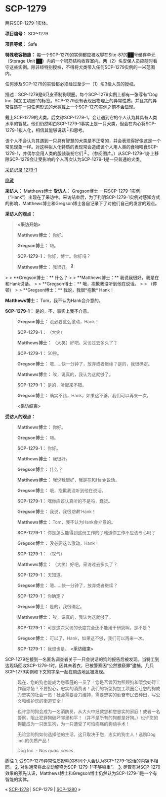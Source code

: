 # SCP-1279
                        




两只SCP-1279-1实体。



**项目编号：** SCP-1279

**项目等级：** Safe

**特殊收容措施：** 每一个SCP-1279的实例都应被收容在Site-87的██号储存单元（Storage Unit ██）内的一个钢筋结构收容室内。两（2）名安保人员应随时看守这些实例。除非经特别授权，不得将犬类带入任何SCP-1279实例的一米范围内。

任何涉及SCP-1279的实验都必须经过至少一（1）名3级人员的授权。

描述：SCP-1279是6只皮革制狗项圈。每个SCP-1279实例上都有一张写有“Dog Inc. 狗加工项圈”的标签。SCP-1279没有表现出物理上的异常性质，并且其的异常性质在一只任何形式的犬类戴上一个SCP-1279实例之前不会显现。

戴上SCP-1279的犬类，后文称SCP-1279-1，会让遇到它的个人认为其具有人类水平的智慧。他们仍然明白SCP-1279-1事实上是一只犬类，但会在内心将SCP-1279-1拟人化，相信其能够说话<sup class='footnoteref'>
 <a shape='rect' class='footnoteref' id='footnoteref-1' href='javascript:;' onclick='WIKIDOT.page.utils.scrollToReference(&apos;footnote-1&apos;)'>1</a>
</sup>和思考。

该个人不会认为其遇到一只具有智慧的犬类是不正常的，并会表现得好像这是一个常见现象一样。对这种拟人化特质的表现常会造成该个人用人类的食物喂食SCP-1279-1，并偶尔会用人类的服装装扮它们<sup class='footnoteref'>
 <a shape='rect' class='footnoteref' id='footnoteref-2' href='javascript:;' onclick='WIKIDOT.page.utils.scrollToReference(&apos;footnote-2&apos;)'>2</a>
</sup>。（参阅图片。）从SCP-1279-1身上移除SCP-1279会让受影响的个人再次认为SCP-1279-1是一只普通的犬类。


<a shape='rect' class='collapsible-block-link' href='javascript:;'>&#37319;&#35775;&#35760;&#24405;&#160;1279-1</a>

<a shape='rect' class='collapsible-block-link' href='javascript:;'>&#38544;&#34255;</a>

**采访人：** Matthews博士
**受访人：** Gregson博士
一只SCP-1279-1实例（“Hank”）出现在了采访中。采访结束后，为了判明SCP-1279-1实例对感知方式的影响，Matthews博士和Gregson博士各自记录下了对他们自己的发言的观点。

**采访人的观点：** 


> **<采访开始>** 
> 
> **Matthews博士：** 你好。
> 
> **Gregson博士：** 嗨。
> 
> **SCP-1279-1：** 你好，博士。你好吗？
> 
> **Matthews博士：** 我很好。<sup class='footnoteref'>
 <a shape='rect' class='footnoteref' id='footnoteref-3' href='javascript:;' onclick='WIKIDOT.page.utils.scrollToReference(&apos;footnote-3&apos;)'>3</a>
</sup>
> 
> **Gregson博士：** 什么？
> 
> **Matthews博士：** 我说我很好，我是在和Hank说话。
> 
> **Gregson博士：** 哦，抱歉我没听到他在说话。
> 
> （停顿）
> 
> **Gregson博士：** 我说，我很*抱歉* Hank！

**Matthews博士：** Tom，我不认为Hank会介意的。

**SCP-1279-1：** 是的，不，事实上我不介意。
> 
> **Gregson博士：** 没必要这么激动，Hank！
> 
> **SCP-1279-1：** （大笑）
> 
> **Matthews博士：** （大笑）好吧。采访过去多久了？
> 
> **SCP-1279-1：** 50秒。
> 
> **Gregson博士：** 嗯……快一分钟了，放弃或者继续？是的，我很确定。
> 
> **Matthews博士：** 唉，说真的，我认为这就够了。
> 
> **SCP-1279-1：** 是的，听起来不错。
> 
> **Gregson博士：** 确实不错，Hank，如果这不够，我们可以再来一次。
> 
> **<采访结束>** 
> 

**受访人的观点：** 


> **Matthews博士：** 你好。
> 
> **Gregson博士：** 嗨。
> 
> **SCP-1279-1：** 你好。
> 
> **Matthews博士：** 我很好。
> 
> **Gregson博士：** 什么？
> 
> **Matthews博士：** 我说我很好，我是在和Hank说话。
> 
> **Gregson博士：** 哦，抱歉我没听到他在说话。
> 
> **SCP-1279-1：** 嘿你应该认真听的不是吗，蠢货。
> 
> **Gregson博士：** 我说，我很*抱歉* Hank！
> 
> **Matthews博士：** Tom，我不认为Hank会介意的。
> 
> **SCP-1279-1：** 你是怎么能得到这份工作的？难道你工作不应该专心吗？
> 
> **Gregson博士：** 没必要这么激动，Hank！
> 
> **SCP-1279-1：** （叹气）
> 
> **Matthews博士：** （大笑）好吧。采访过去多久了？
> 
> **SCP-1279-1：** 天知道。
> 
> **Gregson博士：** 嗯……快一分钟了，放弃或者继续？
> 
> **SCP-1279-1：** 你确定？
> 
> **Gregson博士：** 是的，我很确定。
> 
> **Matthews博士：** 唉，说真的，我认为这就够了。
> 
> **SCP-1279-1：** 可是这次采访的长度完全还不能用于研究啊，是不是？
> 
> **Gregson博士：** 可以了，Hank，如果这不够，我们可以再来一次。
> 
> **SCP-1279-1：** 我想也是。
**<采访结束>** 
> 




SCP-1279在接到一名匿名调查者关于一只会说话的狗的报告后被发现。当特工到达现场回收SCP-1279-1时，因其未着衣，已被警察因“公然猥亵罪”逮捕。几只SCP-1279实例和下文的字条一起在周边地区被发现。


> 现在，您的狗也能成为您家庭的一员了！您是否曾因为照顾狗和喂食妨碍工作而烦恼？不要担心，忠实的消费者！我们的新型狗加工项圈会让您的狗成为忠实的社会一员！社会需要合力维持，需要忠实的勤奋市民去种田，写公文和维护您的街道安全！
> 
> 也许您的狗会成为一名消防员，从大火中拯救您和您忠实的家庭！或者一名警察，阻止犯罪狗破坏邻里和平！（并不是所有的狗都是好狗。）也许您的狗能成为一只医生狗，为一只遭受了可怕病痛的狗动手术！
> 
> 无论您的狗如何选择他的生活，这只取决于您，忠实的狗主人！选购Dog Inc.的优质产品！
> 
> Dog Inc. - *Nos quasi canes* 
> 


脚注
<a shape='rect' href='javascript:;' onclick='WIKIDOT.page.utils.scrollToReference(&apos;footnoteref-1&apos;)'>1</a>. 受SCP-1279异常性质影响的不同个人会认为SCP-1279-1说话的内容不相同。
<a shape='rect' href='javascript:;' onclick='WIKIDOT.page.utils.scrollToReference(&apos;footnoteref-2&apos;)'>2</a>. 对象通常将此举动解释为SCP-1279-1“不够稳重”。
<a shape='rect' href='javascript:;' onclick='WIKIDOT.page.utils.scrollToReference(&apos;footnoteref-3&apos;)'>3</a>. 尽管有对SCP-1279效果的预先认识，Matthews博士和Gregson博士仍然认为SCP-1279-1是一个有智能的实体。



« <a shape='rect' class='newpage' href='/scp-1278'>SCP-1278</a> | SCP-1279 | [SCP-1280](/scp-1280) »





                    